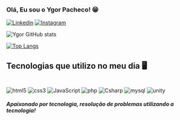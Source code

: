 ### Olá, Eu sou o Ygor Pacheco! 😁


[![Linkedin](https://img.shields.io/badge/LinkedIn-0077B5?style=for-the-badge&logo=linkedin&logoColor=white)](https://www.linkedin.com/in/ygor-pacheco-nogueira-15082020b/)
[![Instagram](https://img.shields.io/badge/Instagram-E4405F?style=for-the-badge&logo=instagram&logoColor=white)](https://www.instagram.com/ygorpnogueira/)

![Ygor GitHub stats](https://github-readme-stats.vercel.app/api?username=ygorp&show_icons=true&theme=radical)

[![Top Langs](https://github-readme-stats.vercel.app/api/top-langs/?username=ygorp)](https://github.com/anuraghazra/github-readme-stats)

## Tecnologias que utilizo no meu dia 🖥️

<div style="display: inline_block"><br/>
    <img align="center" alt="html5" src="https://img.shields.io/badge/HTML5-E34F26?style=for-the-badge&logo=html5&logoColor=white">
    <img align="center" alt="css3" src="https://img.shields.io/badge/CSS3-1572B6?style=for-the-badge&logo=css3&logoColor=white">
    <img align="center" alt="JavaScript" src="https://img.shields.io/badge/JavaScript-F7DF1E?style=for-the-badge&logo=javascript&logoColor=black">
    <img align="center" alt="php" src="https://img.shields.io/badge/PHP-FFFFFF?style=for-the-badge&logo=php&logoColor=BEB7DF">
    <img align="center" alt="Csharp" src="https://img.shields.io/badge/Csharp-FFFFFF?style=for-the-badge&logo=csharp&logoColor=34113F">
    <img align="center" alt="mysql" src="https://img.shields.io/badge/MySQL-FFFFFF?style=for-the-badge&logo=mysql&logoColor=F3A738">
    <img align="center" alt="unity" src="https://img.shields.io/badge/UNITY-FFFFFF?style=for-the-badge&logo=unity&logoColor=2F2F2F">
</div>

##### Apaixonado por tecnologia, resolução de problemas utilizando a tecnologia!
